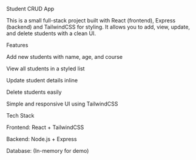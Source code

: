 Student CRUD App 

This is a small full-stack project built with React (frontend), Express (backend) and TailwindCSS for styling.
It allows you to add, view, update, and delete students with a clean UI.

 Features

Add new students with name, age, and course

View all students in a styled list

Update student details inline

Delete students easily

Simple and responsive UI using TailwindCSS

 Tech Stack

Frontend: React + TailwindCSS

Backend: Node.js + Express

Database: (In-memory for demo)

